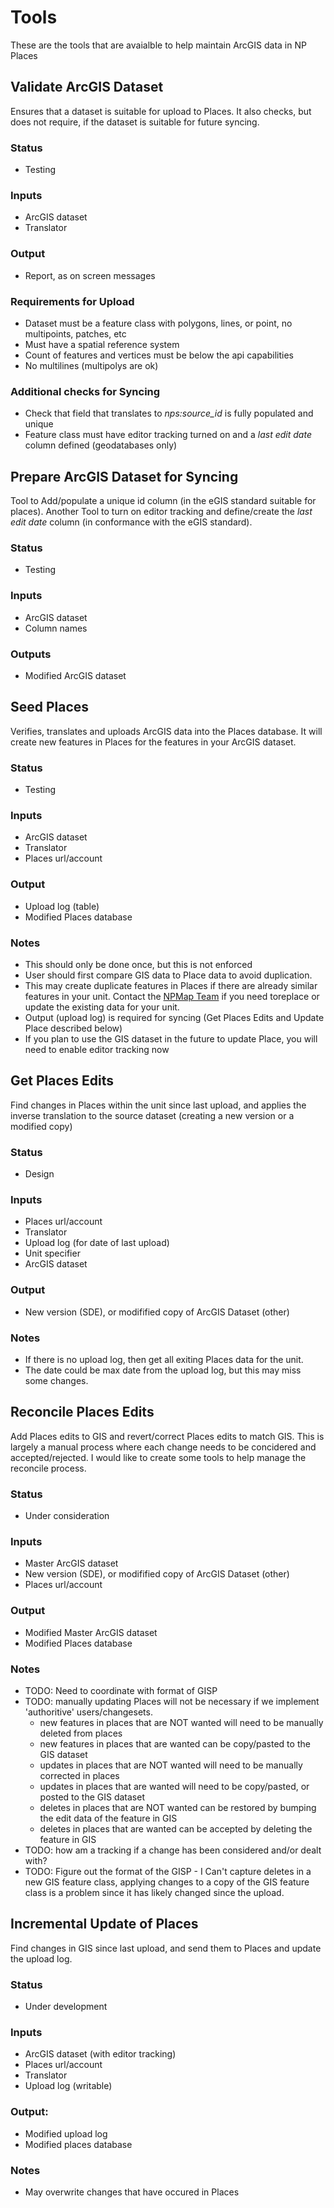 # Tools
These are the tools that are avaialble to help maintain ArcGIS data in NP Places



## Validate ArcGIS Dataset
Ensures that a dataset is suitable for upload to Places.
It also checks, but does not require, if the dataset is suitable for future syncing.

### Status
* Testing

### Inputs
* ArcGIS dataset
* Translator

### Output
* Report, as on screen messages

### Requirements for Upload
* Dataset must be a feature class with polygons, lines, or point, no multipoints, patches, etc
* Must have a spatial reference system
* Count of features and vertices must be below the api capabilities
* No multilines (multipolys are ok)

### Additional checks for Syncing
* Check that field that translates to *nps:source_id* is fully populated and unique
* Feature class must have editor tracking turned on and a *last edit date* column defined (geodatabases only)



## Prepare ArcGIS Dataset for Syncing
Tool to Add/populate a unique id column (in the eGIS standard suitable for places).
Another Tool to turn on editor tracking and define/create the *last edit date* column (in conformance with the eGIS standard).

### Status
* Testing

### Inputs
* ArcGIS dataset
* Column names

### Outputs
* Modified ArcGIS dataset



## Seed Places
Verifies, translates and uploads ArcGIS data into the Places database.
It will create new features in Places for the features in your ArcGIS dataset.

### Status
* Testing

### Inputs
* ArcGIS dataset
* Translator
* Places url/account

### Output
* Upload log (table)
* Modified Places database

### Notes
* This should only be done once, but this is not enforced
* User should first compare GIS data to Place data to avoid duplication.
* This may create duplicate features in Places if there are already similar features in your unit.
Contact the [NPMap Team](http://www.nps.gov/npmap/team/) if you need toreplace or update the existing
data for your unit.
* Output (upload log) is required for syncing (Get Places Edits and Update Place described below)
* If you plan to use the GIS dataset in the future to update Place, you will need to enable editor tracking now



## Get Places Edits
Find changes in Places within the unit since last upload,
and applies the inverse translation to the source dataset (creating a new version or a modified copy)

### Status
* Design

### Inputs
* Places url/account
* Translator
* Upload log (for date of last upload)
* Unit specifier
* ArcGIS dataset

### Output
* New version (SDE), or modifified copy of ArcGIS Dataset (other)

### Notes
* If there is no upload log, then get all exiting Places data for the unit.
* The date could be max date from the upload log, but this may miss some changes.



## Reconcile Places Edits
Add Places edits to GIS and revert/correct Places edits to match GIS.  This is largely a manual process
where each change needs to be concidered and accepted/rejected.
I would like to create some tools to help manage the reconcile process.

### Status
* Under consideration

### Inputs
* Master ArcGIS dataset
* New version (SDE), or modifified copy of ArcGIS Dataset (other)
* Places url/account
 
### Output
* Modified Master ArcGIS dataset
* Modified Places database

### Notes
* TODO: Need to coordinate with format of GISP
* TODO: manually updating Places will not be necessary if we implement 'authoritive' users/changesets.
    - new features in places that are NOT wanted will need to be manually deleted from places
    - new features in places that are wanted can be copy/pasted to the GIS dataset
    - updates in places that are NOT wanted will need to be manually corrected in places
    - updates in places that are wanted will need to be copy/pasted, or posted to the GIS dataset
    - deletes in places that are NOT wanted can be restored by bumping the edit data of the feature in GIS
    - deletes in places that are wanted can be accepted by deleting the feature in GIS
* TODO: how am a tracking if a change has been considered and/or dealt with?
* TODO: Figure out the format of the GISP - I Can't capture deletes in a new GIS feature class,
applying changes to a copy of the GIS feature class is a problem since it has likely changed since the upload.



## Incremental Update of Places
Find changes in GIS since last upload, and send them to Places and update the upload log.

### Status
* Under development

### Inputs
* ArcGIS dataset (with editor tracking)
* Places url/account
* Translator
* Upload log (writable)

### Output:
* Modified upload log
* Modified places database

### Notes
* May overwrite changes that have occured in Places